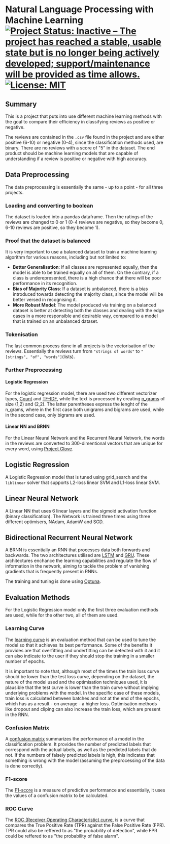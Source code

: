
# Natural Language Processing with Machine Learning [![Project Status: Inactive – The project has reached a stable, usable state but is no longer being actively developed; support/maintenance will be provided as time allows.](https://www.repostatus.org/badges/latest/inactive.svg)](https://www.repostatus.org/#inactive) [![License: MIT](https://img.shields.io/badge/License-MIT-yellow.svg)](https://opensource.org/licenses/MIT)

## Summary

This is a project that puts into use different machine learning methods with the goal to compare their efficiency in classifying reviews as positive or negative. 

The reviews are contained in the `.csv` file found in the project and are either positive (6-10) or negative (0-4), since the classification methods used, are binary. There are no reviews with a score of "5" in the dataset. The end product should be machine learning models that are capable of understanding if a review is positive or negative with high accuracy.

## Data Preprocessing

The data preprocessing is essentially the same - up to a point - for all three projects.

### Loading and converting to boolean

The dataset is loaded into a pandas dataframe. Then the ratings of the reviews are changed to 0 or 1 (0-4 reviews are negative, so they become 0, 6-10 reviews are positive, so they become 1).

### Proof that the dataset is balanced

It is very important to use a balanced dataset to train a machine learning algorithm for various reasons, including but not limited to:
- **Better Generalisation**: If all classes are represented equally, then the model is able to be trained equally on all of them. On the contrary, if a class is underepresented, there is a high chance that there will be poor performance in its recognition.
- **Bias of Majority Class**: If a dataset is unbalanced, there is a bias introduced towards detecting the majority class, since the model will be better versed in recognising it.
- **More Robust Model**: The model produced via training on a balanced dataset is better at detecting both the classes and dealing with the edge cases in a more responsible and desirable way, compared to a model that is trained on an unbalanced dataset.

### Tokenisation

The last common process done in all projects is the vectorisation of the reviews. Essentially the reviews turn from `"strings of words"` to `"[strings", "of", "words"]`(lists).

### Further Preprocessing

#### Logistic Regression

For the logistic regression model, there are used two different vectorizer types, [Count](https://towardsdatascience.com/basics-of-countvectorizer-e26677900f9c) and [TF-IDF](https://towardsdatascience.com/how-tf-idf-works-3dbf35e568f0), while the text is processed by creating [n_grams](https://en.wikipedia.org/wiki/N-gram) of size (1,2) and (2,2). The latter parentheses express the lenght of the n_grams, where in the first case both unigrams and bigrams are used, while in the second case, only bigrams are used.

#### Linear NN and BRNN

For the Linear Neural Network and the Recurrent Neural Network, the words in the reviews are converted to 300-dimentional vectors that are unique for every word, using [Project Glove](https://nlp.stanford.edu/projects/glove/).

## Logistic Regression

A Logistic Regression model that is tuned using grid_search and the `liblinear` solver that supports L2-loss linear SVM and L1-loss linear SVM.

## Linear Neural Network

A Linear NN that uses 6 linear layers and the sigmoid activation function (binary classification). The Network is trained three times using three different optimisers, NAdam, AdamW and SGD.

## Bidirectional Recurrent Neural Network

A BRNN is essentially an RNN that processes data both forwards and backwards. The two architectures utilised are [LSTM](https://en.wikipedia.org/wiki/Long_short-term_memory#:~:text=The%20Long%20Short%2DTerm%20Memory,gate%20and%20a%20forget%20gate.) and [GRU](https://en.wikipedia.org/wiki/Gated_recurrent_unit).  These architectures enchance the learning capabilities and regulate the flow of information in the network, aiming to tackle the problem of vanishing gradients that is frequently present in RNNs.

The training and tuning is done using [Optuna](https://optuna.org/). 

## Evaluation Methods

For the Logistic Regression model only the first three evaluation methods are used, while for the other two, all of them are used.

### Learning Curve

The [learning curve](https://en.wikipedia.org/wiki/Learning_curve_(machine_learning)) is an evaluation method that can be used to tune the model so that it achieves its best performance. Some of the benefits it provides are that overfitting and underfitting can be detected with it and it can also indicate to the user if they should stop the training in a smaller number of epochs.

It is important to note that, although most of the times the train loss curve should be lower than the test loss curve, depending on the dataset, the nature of the model used and the optimisation techniques used, it is plausible that the test curve is lower than the train curve without implying underlying problems with the model. In the specific case of these models, train loss is calculated between batches and not at the end of the epochs, which has as a result - on average - a higher loss. Optimisation methods like dropout and cliping can also increase the train loss, which are present in the RNN.

### Confusion Matrix

A [confusion matrix](https://en.wikipedia.org/wiki/Confusion_matrix) summarizes the performance of a model in the classification problem. It provides the number of predicted labels that correspond with the actual labels, as well as the predicted labels that do not. If the numbers of falsely predicted labels is high, this indicates that something is wrong with the model (assuming the preprocessing of the data is done correctly).

### F1-score

The [F1-score](https://en.wikipedia.org/wiki/F-score) is a measure of predictive performance and essentially, it uses the values of a confusion matrix to be calculated.

### ROC Curve

The [ROC (Receiver Operating Characteristic) curve](https://en.wikipedia.org/wiki/Receiver_operating_characteristic), is a curve that compares the True Positive Rate (TPR) against the False Positive Rate (FPR). TPR could also be reffered to as "the probability of detection", while FPR could be reffered to as "the probability of false alarm".
